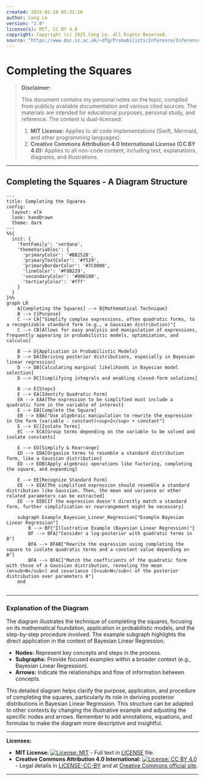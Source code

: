 ```yaml
---
created: 2025-02-18 05:31:26
author: Cong Le
version: "1.0"
license(s): MIT, CC BY 4.0
copyright: Copyright (c) 2025 Cong Le. All Rights Reserved.
source: "https://www.doc.ic.ac.uk/~dfg/ProbabilisticInference/InferenceAndMachineLearningNotes.pdf"
---
```




# Completing the Squares
> **Disclaimer:**
>
> This document contains my personal notes on the topic,
> compiled from publicly available documentation and various cited sources.
> The materials are intended for educational purposes, personal study, and reference.
> The content is dual-licensed:
> 1. **MIT License:** Applies to all code implementations (Swift, Mermaid, and other programming languages).
> 2. **Creative Commons Attribution 4.0 International License (CC BY 4.0):** Applies to all non-code content, including text, explanations, diagrams, and illustrations.
---


## Completing the Squares - A Diagram Structure


```mermaid
---
title: Completing the Squares
config:
  layout: elk
  look: handDrawn
  theme: dark
---
%%{
  init: {
    'fontFamily': 'verdana',
    'themeVariables': {
      'primaryColor': '#BB2528',
      'primaryTextColor': '#f529',
      'primaryBorderColor': '#7C0000',
      'lineColor': '#F8B229',
      'secondaryColor': '#006100',
      'tertiaryColor': '#fff'
    }
  }
}%%
graph LR
    A[Completing the Squares] --> B{Mathematical Technique}
    B --> C{Purpose}
    C --> CA["Simplify complex expressions, often quadratic forms, to a recognizable standard form (e.g., a Gaussian distribution)"]
    C --> CB[Allows for easy analysis and manipulation of expressions, frequently appearing in probabilistic models, optimization, and calculus]
    
    B --> D{Application in Probabilistic Models}
    D --> DA[Deriving posterior distributions, especially in Bayesian linear regression]
    D --> DB[Calculating marginal likelihoods in Bayesian model selection]
    D --> DC[Simplifying integrals and enabling closed-form solutions]
    
    B --> E{Steps}
    E --> EA[Identify Quadratic Form]
    EA --> EAA[The expression to be simplified must include a quadratic form in the variable of interest]
    E --> EB[Complete the Square]
    EB --> EBA["Use algebraic manipulation to rewrite the expression in the form (variable - constant)<sup>2</sup> + constant"]
    E --> EC[Isolate Terms]
    EC --> ECA[Group terms depending on the variable to be solved and isolate constants]

    E --> ED[Simplify & Rearrange]
    ED --> EDA[Organize terms to resemble a standard distribution form, like a Gaussian distribution]
    ED --> EDB[Apply algebraic operations like factoring, completing the square, and expanding]

    E --> EE[Recognize Standard Form]
    EE --> EEA[The simplified expression should resemble a standard distribution like Gaussian. Then, the mean and variance or other related parameters can be extracted]
    EE --> EEB[If the expression doesn't directly match a standard form, further simplification or rearrangement might be necessary]
    
    subgraph Example_Bayesian_Linear_Regression["Example Bayesian Linear Regression"]
        B --> BF{"Illustrative Example (Bayesian Linear Regression)"}
        BF --> BFA["Consider a log-posterior with quadratic terms in θ"]
        BFA --> BFAB["Rewrite the expression using completing the square to isolate quadratic terms and a constant value depending on θ"]
        BFA --> BFAC["Match the coefficients of the quadratic form with those of a Gaussian distribution, revealing the mean (m<sub>N</sub>) and covariance (S<sub>N</sub>) of the posterior distribution over parameters θ"]
    end
    
```

---

### Explanation of the Diagram

The diagram illustrates the technique of completing the squares, focusing on its mathematical foundation, application in probabilistic models, and the step-by-step procedure involved. The example subgraph highlights the direct application in the context of Bayesian Linear Regression.

* **Nodes:**  Represent key concepts and steps in the process.
* **Subgraphs:**  Provide focused examples within a broader context (e.g., Bayesian Linear Regression).
* **Arrows:** Indicate the relationships and flow of information between concepts.

This detailed diagram helps clarify the purpose, application, and procedure of completing the squares, particularly its role in deriving posterior distributions in Bayesian Linear Regression.  This structure can be adapted to other contexts by changing the illustrative example and adjusting the specific nodes and arrows. Remember to add annotations, equations, and formulas to make the diagram more descriptive and insightful.


---
**Licenses:**

- **MIT License:**  [![License: MIT](https://img.shields.io/badge/License-MIT-yellow.svg)](LICENSE) - Full text in [LICENSE](LICENSE) file.
- **Creative Commons Attribution 4.0 International:** [![License: CC BY 4.0](https://licensebuttons.net/l/by/4.0/88x31.png)](LICENSE-CC-BY) - Legal details in [LICENSE-CC-BY](LICENSE-CC-BY) and at [Creative Commons official site](http://creativecommons.org/licenses/by/4.0/).

---